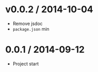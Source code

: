 v0.0.2 / 2014-10-04
==================

  * Remove jsdoc
  * `package.json` min

0.0.1 / 2014-09-12
==================

  * Project start

